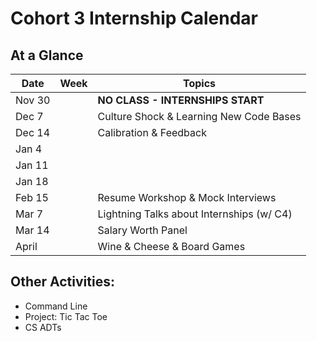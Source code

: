 # Cohort 3 Internship Calendar

## At a Glance

Date    | Week                                | Topics
--------|-------------------------------------|-----------------------------
Nov 30  |   | **NO CLASS - INTERNSHIPS START**
Dec 7   |   | Culture Shock & Learning New Code Bases
Dec 14  |   | Calibration & Feedback
Jan 4   |   |
Jan 11  |   |
Jan 18  |   |
Feb 15  |   | Resume Workshop & Mock Interviews
Mar 7   |   | Lightning Talks about Internships (w/ C4)
Mar 14  |   | Salary Worth Panel
April   |   | Wine & Cheese & Board Games

## Other Activities:
- Command Line
- Project: Tic Tac Toe
- CS ADTs

